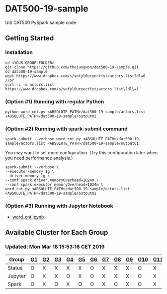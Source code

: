 # DAT500-19-sample
UiS DAT500 PySpark sample code

## Getting Started
### Installation
```
cd <YOUR-GROUP-FOLDER>
git clone https://github.com/thejungwon/dat500-19-sample.git
cd dat500-19-sample
wget https://www.dropbox.com/s/vofyl0uryectfyt/actors.list?dl=0
//or 
curl -L -o actors.list https://www.dropbox.com/s/vofyl0uryectfyt/actors.list\?dl\=1
```
### (Option #1) Running with regular Python
```
python word_cnt.py <ABSOLUTE_PATH>/dat500-19-sample/actors.list <ABSOLUTE_PATH>/dat500-19-sample/output01
```

### (Option #2) Running with spark-submit command

```
spark-submit --verbose word_cnt.py <ABSOLUTE_PATH>/dat500-19-sample/actors.list <ABSOLUTE_PATH>/dat500-19-sample/output01
```
You may want to set more configuration.
(Try this configuration later when you need performance analysis.)
```
spark-submit --verbose \
--executor-memory 1g \
--driver-memory 1g \
--conf spark.driver.memoryOverhead=1024m \
--conf spark.executor.memoryOverhead=1024m \
word_cnt.py <ABSOLUTE_PATH>/dat500-19-sample/actors.list <ABSOLUTE_PATH>/dat500-19-sample/output01
```

### (Option #3) Running with Jupyter Notebook
- [word_cnt.ipynb](https://github.com/thejungwon/dat500-19-sample/blob/master/word_cnt.ipynb)


## Available Cluster for Each Group 
### Updated: Mon Mar 18 15:53:16 CET 2019
| Group | [G1](https://group1-jp.wiktorskit.sigma2.no) | [G2](https://group2-jp.wiktorskit.sigma2.no) | [G3](https://group3-jp.wiktorskit.sigma2.no) | [G4](https://group4-jp.wiktorskit.sigma2.no) | [G5](https://group5-jp.wiktorskit.sigma2.no) | [G6](https://group6-jp.wiktorskit.sigma2.no) | [G7](https://group7-jp.wiktorskit.sigma2.no) | [G8](https://group8-jp.wiktorskit.sigma2.no) | [G9](https://group9-jp.wiktorskit.sigma2.no) | [G10](https://group10-jp.wiktorskit.sigma2.no) | [G11](https://group11-jp.wiktorskit.sigma2.no) | [G12](https://group12-jp.wiktorskit.sigma2.no) | [G13](https://group13-jp.wiktorskit.sigma2.no) | [G14](https://group14-jp.wiktorskit.sigma2.no) | [G15](https://group15-jp.wiktorskit.sigma2.no) |
| --- | --- | --- | --- | --- | --- | --- | --- | --- | --- | --- | --- | --- | --- | --- | --- |
| Status  | O | X | X | X | X | O | X | X | X | O | X | X | X | X | X |
| Jupyter | O | X | X | O | X | O | X | X | X | O | X | O | O | O | X |
| Spark   | O | X | O | X | O | O | X | O | X | O | X | X | X | X | X |

